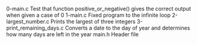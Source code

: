 0-main.c	Test that function positive_or_negative() gives the correct output when given a case of 0
1-main.c	Fixed program to the infinite loop
2-largest_number.c	  Prints the largest of three integers
3-print_remaining_days.c  Converts a date to the day of year and determines how many days are left in the year
main.h	        Header file

